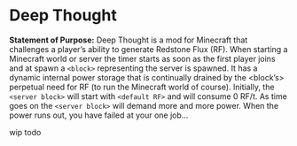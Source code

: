 # Deep Thought

**Statement of Purpose:** Deep Thought is a mod for Minecraft that challenges a player’s ability to generate Redstone Flux 
(RF). When starting a Minecraft world or server the timer starts as soon as the first player joins and at spawn a 
`<block>` representing the server is spawned. It has a dynamic internal power storage that is continually drained by 
the <block’s> perpetual need for RF (to run the Minecraft world of course). Initially, the `<server block>` will 
start with `<default RF>` and will consume 0 RF/t. As time goes on the `<server block>` will demand more and more power. 
When the power runs out, you have failed at your one job...  
  
wip todo